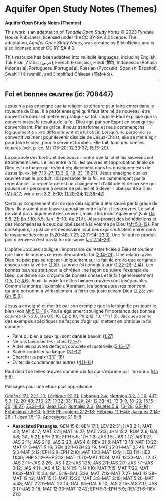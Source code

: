 # Aquifer Open Study Notes (Themes)

**Aquifer Open Study Notes (Themes)**

This work is an adaptation of *Tyndale Open Study Notes* © 2023 Tyndale House Publishers, licensed under the CC BY\-SA 4\.0 license. The adaptation, *Aquifer Open Study Notes*, was created by BiblioNexus and is also licensed under CC BY\-SA 4\.0\.

This resource has been adapted into multiple languages, including English, Tok Pisin, Arabic (عربي), French (Français), Hindi (हिंदी), Indonesian (Bahasa Indonesia), Portuguese (Português), Russian (Русский), Spanish (Español), Swahili (Kiswahili), and Simplified Chinese (简体中文).



--------------------------------

## Foi et bonnes œuvres (id: 708447)

Jésus n'a pas enseigné que la religion extérieure peut faire entrer dans le royaume de Dieu. Il a plutôt enseigné qu'il faut être né de nouveau, être converti de cœur et mettre en pratique sa foi. L'apôtre Paul explique que la conversion est le résultat de la foi. Dieu agit par son Esprit en ceux qui se convertissent. Par sa grâce, il nous transforme et nous commençons logiquement à vivre différemment et à lui obéir. Lorsqu'une personne se convertit vraiment pour devenir disciple de Jésus\-Christ, elle se met à agir pour faire le bien, pour le servir et lui obéir. Elle fait donc des bonnes œuvres (voir, p. ex. [Mt 7\.15–20](https://ref.ly/Matt7:15-Matt7:20); [12\.33–37](https://ref.ly/Matt12:33-Matt12:37); [15\.15–20](https://ref.ly/Matt15:15-Matt15:20)).

La parabole des brebis et des boucs montre que la foi et les œuvres sont étroitement liées. Le lien entre la foi, les œuvres et l'approbation finale de Dieu est un thème qui revient régulièrement dans les enseignements de Jésus (p. ex. [Mt 7\.13–27](https://ref.ly/Matt7:13-Matt7:27); [13\.3–9](https://ref.ly/Matt13:3-Matt13:9), [18–23](https://ref.ly/Matt13:18-Matt13:23); [16\.27](https://ref.ly/Matt16:27)). Jésus enseigne que les œuvres sont le produit indispensable de la foi, en commençant par la repentance. La repentance est un changement d'attitude et de pensée qui pousse une personne à cesser de pécher et à devenir obéissante à Dieu ([Mt 4\.17](https://ref.ly/Matt4:17); voir aussi [3\.2](https://ref.ly/Matt3:2), [8–10](https://ref.ly/Matt3:8-Matt3:10); [11\.20–24](https://ref.ly/Matt11:20-Matt11:24); [12\.38–42](https://ref.ly/Matt12:38-Matt12:42)).

Certains comprennent mal ce que cela signifie d'être sauvé par la grâce de Dieu. Ils y voient une fausse opposition entre la foi et les œuvres. Le salut ne vient pas uniquement des œuvres, mais il les inclut également (voir [Ga 5\.6](https://ref.ly/Gal5:6), [21](https://ref.ly/Gal5:21); [Ep 2\.10](https://ref.ly/Eph2:10); [5\.5](https://ref.ly/Eph5:5); [1Jn 1\.5–10](https://ref.ly/1John1:5-1John1:10); [Ap 21\.8](https://ref.ly/Rev21:8)). Jésus promet des bénédictions et des récompenses à ceux qui obéissent à la volonté de Dieu ([Mt 5\.3–12](https://ref.ly/Matt5:3-Matt5:12)). Par conséquent, la justice est nécessaire pour ceux qui souhaitent entrer dans le royaume des cieux ([5\.20–48](https://ref.ly/Matt5:20-Matt5:48); [7\.21](https://ref.ly/Matt7:21); [22\.11–14](https://ref.ly/Matt22:11-Matt22:14); [23\.3](https://ref.ly/Matt23:3)). Une foi qui ne produit pas d'œuvres n'est pas la foi qui sauve ([Jc 2\.14–26](https://ref.ly/Jas2:14-Jas2:26)).

L'apôtre Jacques souligne l'importance de rester fidèle à Dieu et soutient que faire de bonnes œuvres démontre la foi ([2\.14–26](https://ref.ly/Jas2:14-Jas2:26)). Une relation avec Dieu ne peut pas se reposer uniquement sur le fait de croire que certaines choses sont la vérité ([2\.19](https://ref.ly/Jas2:19)). La vraie foi conduit à agir ([1\.22–25](https://ref.ly/Jas1:22-Jas1:25); [2\.14](https://ref.ly/Jas2:14)). Les bonnes œuvres sont pour le chrétien une façon de suivre l'exemple de Dieu, qui donne aux croyants de bonnes choses et le fait généreusement ([1\.5](https://ref.ly/Jas1:5), [17](https://ref.ly/Jas1:17); [4\.6](https://ref.ly/Jas4:6)). Ainsi, la vraie foi et les bonnes œuvres sont inséparables. Comme le montre l'exemple d'Abraham, les bonnes œuvres montrent qu'une personne a véritablement la foi et est juste devant Dieu ([2\.23](https://ref.ly/Jas2:23); voir [Gn 15\.6](https://ref.ly/Gen15:6)).

Jésus a enseigné et montré par son exemple que la foi signifie pratiquer le bien (voir [Mt 5\.13–16](https://ref.ly/Matt5:13-Matt5:16)). Paul a également souligné l'importance des bonnes œuvres ([Rm 2\.6](https://ref.ly/Rom2:6); [Ga 6\.5–10](https://ref.ly/Gal6:5-Gal6:10); [Ep 2\.10](https://ref.ly/Eph2:10); [Ph 2\.12–13](https://ref.ly/Phil2:12-Phil2:13); [1Th 1\.3](https://ref.ly/1Thess1:3)). Jacques donne des exemples spécifiques de façons d'agir qui mettent en pratique la foi, comme :

* Faire du bien à ceux qui sont dans le besoin ([1\.27](https://ref.ly/Jas1:27))
* Ne pas favoriser les riches ([2\.1–7](https://ref.ly/Jas2:1-Jas2:7))
* Aider les pauvres de façon concrète et matérielle ([2\.15–17](https://ref.ly/Jas2:15-Jas2:17))
* Savoir contrôler sa langue ([3\.1–12](https://ref.ly/Jas3:1-Jas3:12))
* Chercher la paix ([3\.17–18](https://ref.ly/Jas3:17-Jas3:18))
* Éviter de condamner les autres ([4\.11–12](https://ref.ly/Jas4:11-Jas4:12))

Paul décrit de telles œuvres comme « la foi qui s'exprime par l'amour » ([Ga 5\.6](https://ref.ly/Gal5:6)).

Passages pour une étude plus approfondie

[Genèse 17\.1](https://ref.ly/Gen17:1); [22\.1–19](https://ref.ly/Gen22:1-Gen22:19); [Lévitique 22\.31](https://ref.ly/Lev22:31); [Habaquq 2\.4](https://ref.ly/Hab2:4); [Matthieu 3\.2](https://ref.ly/Matt3:2), [8–10](https://ref.ly/Matt3:8-Matt3:10); [4\.17](https://ref.ly/Matt4:17); [5\.3–12](https://ref.ly/Matt5:3-Matt5:12), [20–48](https://ref.ly/Matt5:20-Matt5:48); [7\.13–27](https://ref.ly/Matt7:13-Matt7:27); [10\.32–33](https://ref.ly/Matt10:32-Matt10:33); [11\.20–24](https://ref.ly/Matt11:20-Matt11:24); [12\.33–42](https://ref.ly/Matt12:33-Matt12:42); [13\.3–9](https://ref.ly/Matt13:3-Matt13:9), [18–23](https://ref.ly/Matt13:18-Matt13:23); [15\.15–20](https://ref.ly/Matt15:15-Matt15:20); [16\.27](https://ref.ly/Matt16:27); [25\.31–46](https://ref.ly/Matt25:31-Matt25:46); [Jean 15\.2](https://ref.ly/John15:2); [Romains 2\.6](https://ref.ly/Rom2:6); [Galates 5\.6](https://ref.ly/Gal5:6), [16–26](https://ref.ly/Gal5:16-Gal5:26); [6\.5–10](https://ref.ly/Gal6:5-Gal6:10) ; [Éphésiens 2\.8–10](https://ref.ly/Eph2:8-Eph2:10); [5\.3–9](https://ref.ly/Eph5:3-Eph5:9); [Philippiens 2\.12–13](https://ref.ly/Phil2:12-Phil2:13); [Hébreux 11\.1–40](https://ref.ly/Heb11:1-Heb11:40); [Jacques 2\.14–26](https://ref.ly/Jas2:14-Jas2:26) ; [1 Jean 1\.5–10](https://ref.ly/1John1:5-1John1:10); [Apocalypse 21\.6–8](https://ref.ly/Rev21:6-Rev21:8)

* **Associated Passages:** GEN 15:6; GEN 17:1; LEV 22:31; HAB 2:4; MAT 3:2; MAT 4:17; MAT 7:21; MAT 16:27; MAT 23:3; JHN 15:2; ROM 2:6; GAL 5:6; GAL 5:21; EPH 2:10; EPH 5:5; 1TH 1:3; JAS 1:5; JAS 1:17; JAS 1:27; JAS 2:14; JAS 2:19; JAS 2:23; JAS 4:6; REV 21:8; MAT 13:18–MAT 13:23; MAT 5:13–MAT 5:16; GEN 22:1–GEN 22:19; MAT 25:31–MAT 25:46; MAT 5:3–MAT 5:12; EPH 2:8–EPH 2:10; MAT 13:3–MAT 13:9; HEB 11:1–HEB 11:40; PHP 2:12–PHP 2:13; MAT 11:20–MAT 11:24; MAT 12:33–MAT 12:37; JAS 2:14–JAS 2:26; JAS 1:22–JAS 1:25; JAS 2:1–JAS 2:7; JAS 3:1–JAS 3:12; JAS 4:11–JAS 4:12; 1JN 1:5–1JN 1:10; MAT 7:15–MAT 7:20; MAT 10:32–MAT 10:33; GAL 5:16–GAL 5:26; MAT 7:13–MAT 7:27; MAT 12:38–MAT 12:42; MAT 15:15–MAT 15:20; MAT 3:8–MAT 3:10; MAT 5:20–MAT 5:48; MAT 22:11–MAT 22:14; GAL 6:5–GAL 6:10; JAS 2:15–JAS 2:17; JAS 3:17–JAS 3:18; MAT 12:33–MAT 12:42; EPH 5:3–EPH 5:9; REV 21:6–REV 21:8

